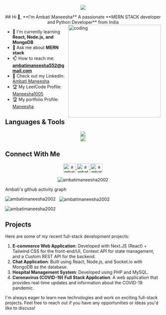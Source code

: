 
<p align="center">
  <img src="https://user-images.githubusercontent.com/74038190/225813708-98b745f2-7d22-48cf-9150-083f1b00d6c9.gif" />
</p>


<div align="center">
  <span>‎‎‎‎‎‎‎‎‎‎‎‎‎‎‎‎‎‎‎‎‎## Hi 👋, **I'm Ambati Maneesha**
A passionate **MERN STACK developer and Python Developer** from India</span>

</div>



<img align="right" alt="coding" width="300" src="https://mir-s3-cdn-cf.behance.net/project_modules/disp/601014116770475.6068beff4640a.gif">

- 🌱 I'm currently learning **React, Node.js, and MongoDB**
- 💬 Ask me about **MERN stack**
- 📫 How to reach me: **ambatimaneesha552@gmail.com**
- 📄 Check out my LinkedIn: [Ambati Maneesha](https://linkedin.com/in/ambati-maneesha-6313b3231/)
- 🏆 My LeetCode Profile: [Maneesha1005](https://leetcode.com/u/Maneesha1005/)
- 🏆 My portfolio Profile: [Maneesha](https://portfolio-maneesha.netlify.app/)

## Languages & Tools

<p align="center">
  <img src="https://skillicons.dev/icons?i=c,cpp,python,java,html,css,js,bootstrap,nodejs,django,git,firebase,react,mongodb,django" />
  <br>
  <img src="https://skillicons.dev/icons?i=mysql,angular,bash,figma,vscode,ts" />
</p>

## Connect With Me

<p align="center">
  <a href="https://linkedin.com/in/ambati-maneesha-6313b3231/" target="blank">
    <img align="center" src="https://raw.githubusercontent.com/rahuldkjain/github-profile-readme-generator/master/src/images/icons/Social/linked-in-alt.svg" alt="ambati-maneesha" height="30" width="40" />
  </a>
   <a href="https://leetcode.com/u/Maneesha1005/" target="blank">
    <img align="center" src="https://raw.githubusercontent.com/rahuldkjain/github-profile-readme-generator/master/src/images/icons/Social/leetcode-in-alt.svg" alt="ambati-maneesha" height="30" width="40" />
  </a>
   <a href="https://www.hackerrank.com/profile/ambatimaneesha51" target="blank">
    <img align="center" src="https://raw.githubusercontent.com/rahuldkjain/github-profile-readme-generator/master/src/images/icons/Social/hackerrank-in-alt.svg" alt="ambati-maneesha" height="30" width="40" />
  </a>
</p>

<p align="center"> 
  <img src="https://komarev.com/ghpvc/?username=ambatimaneesha2002&label=Profile%20Views&theme=react-dark&style=plastic" alt="ambatimaneesha2002" /> 
</p>

Ambati's github activity graph

<p>
  <img align="left" src="https://github-readme-stats.vercel.app/api/top-langs?username=ambatimaneesha2002&show_icons=true&locale=en&layout=compact" alt="ambatimaneesha2002" />
</p>

<p>&nbsp;
  <img align="center" src="https://github-readme-stats.vercel.app/api?username=ambatimaneesha2002&show_icons=true&locale=en" alt="ambatimaneesha2002" />
</p>

<p><img align="center" src="https://github-readme-streak-stats.herokuapp.com/?user=ambatimaneesha2002&" alt="ambatimaneesha2002" /></p>

## Projects

Here are some of my recent full-stack development projects:

1. **E-commerce Web Application**: Developed with Next.JS (React) + Tailwind CSS for the front-end/UI, Context API for state management, and a Custom REST API for the backend.
2. **Chat Application**: Built using React, Node.js, and Socket.io with MongoDB as the database.
3. **Hospital Management System**: Developed using PHP and MySQL.
4. **Coronavirus (COVID-19) Full Stack Application**: A web application that provides real-time updates and information about the COVID-19 pandemic.

I'm always eager to learn new technologies and work on exciting full-stack projects. Feel free to reach out if you have any opportunities or ideas you'd like to discuss!
